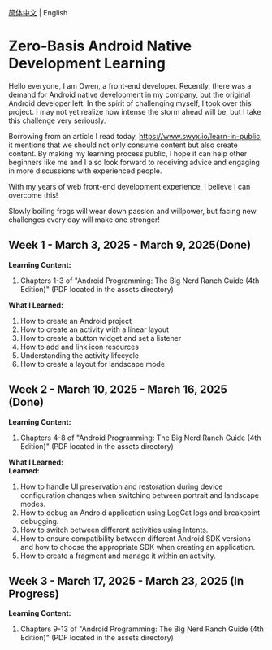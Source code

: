<a href="./README.zh-CN.md">简体中文</a> | English

# Zero-Basis Android Native Development Learning
Hello everyone, I am Owen, a front-end developer. Recently, there was a demand for Android native development in my company, but the original Android developer left. In the spirit of challenging myself, I took over this project. I may not yet realize how intense the storm ahead will be, but I take this challenge very seriously.

Borrowing from an article I read today, https://www.swyx.io/learn-in-public, it mentions that we should not only consume content but also create content. By making my learning process public, I hope it can help other beginners like me and I also look forward to receiving advice and engaging in more discussions with experienced people.

With my years of web front-end development experience, I believe I can overcome this!

Slowly boiling frogs will wear down passion and willpower, but facing new challenges every day will make one stronger!

## Week 1 - March 3, 2025 - March 9, 2025(Done)
**Learning Content:**  
1. Chapters 1-3 of "Android Programming: The Big Nerd Ranch Guide (4th Edition)" (PDF located in the assets directory)

**What I Learned:**  
1. How to create an Android project  
2. How to create an activity with a linear layout  
3. How to create a button widget and set a listener  
4. How to add and link icon resources  
5. Understanding the activity lifecycle  
6. How to create a layout for landscape mode

## Week 2 - March 10, 2025 - March 16, 2025 (Done)
**Learning Content:**  
1. Chapters 4-8 of "Android Programming: The Big Nerd Ranch Guide (4th Edition)" (PDF located in the assets directory)

**What I Learned:**  
**Learned:**  
1. How to handle UI preservation and restoration during device configuration changes when switching between portrait and landscape modes.  
2. How to debug an Android application using LogCat logs and breakpoint debugging.  
3. How to switch between different activities using Intents.  
4. How to ensure compatibility between different Android SDK versions and how to choose the appropriate SDK when creating an application.  
5. How to create a fragment and manage it within an activity.  

## Week 3 - March 17, 2025 - March 23, 2025 (In Progress)
**Learning Content:**  
1. Chapters 9-13 of "Android Programming: The Big Nerd Ranch Guide (4th Edition)" (PDF located in the assets directory)


